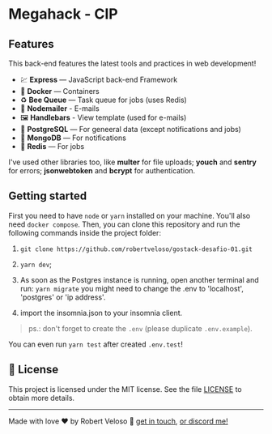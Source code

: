 <h1>
  Megahack - CIP
</h1>

## Features

This back-end features the latest tools and practices in web development!

- 💹 **Express** — JavaScript back-end Framework
- 🐋 **Docker** — Containers
- ♻️ **Bee Queue** — Task queue for jobs (uses Redis)
- 💌 **Nodemailer** - E-mails
- 🖼️ **Handlebars** - View template (used for e-mails)
- 💖 **PostgreSQL** — For geneeral data (except notifications and jobs)
- 💖 **MongoDB** — For notifications
- 💖 **Redis** — For jobs

I've used other libraries too, like **multer** for file uploads; **youch** and **sentry** for errors; **jsonwebtoken** and **bcrypt** for authentication.

## Getting started

First you need to have `node` or `yarn` installed on your machine.
You'll also need `docker compose`.
Then, you can clone this repository and run the following commands inside the project folder:

1. `git clone https://github.com/robertveloso/gostack-desafio-01.git`

2. `yarn dev`;

3. As soon as the Postgres instance is running, open another terminal and run: `yarn migrate` you might need to change the .env to 'localhost', 'postgres' or 'ip address'.

4. import the insomnia.json to your insomnia client.

> ps.: don't forget to create the `.env` (please duplicate `.env.example`).

You can even run `yarn test` after created `.env.test`!

## :memo: License

This project is licensed under the MIT license. See the file [LICENSE](LICENSE.md) to obtain more details.

---

Made with love ♥ by Robert Veloso :wave:
[get in touch](https://www.linkedin.com/in/robertveloso/),
[or discord me!](https://discordapp.com/channels/@me/robertveloso#1547)
